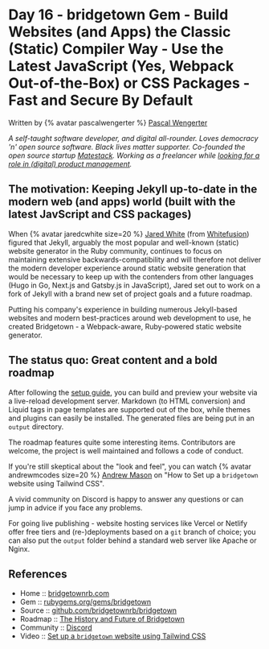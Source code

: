 # Day 16 - bridgetown Gem - Build Websites (and Apps) the Classic (Static) Compiler Way - Use the Latest JavaScript (Yes, Webpack Out-of-the-Box) or CSS Packages - Fast and Secure By Default


Written by {% avatar pascalwengerter %} [Pascal Wengerter](https://github.com/pascalwengerter)

_A self-taught software developer, and digital all-rounder. Loves democracy 'n' open source software. Black lives matter supporter. Co-founded the open source startup [Matestack](https://matestack.io/). Working as a freelancer while [looking for a role in (digital) product management](https://pascal.rocks/about)._



## The motivation: Keeping Jekyll up-to-date in the modern web (and apps) world (built with the latest JavScript and CSS packages)

When {% avatar jaredcwhite size=20 %}
[Jared White](https://github.com/jaredcwhite) (from [Whitefusion](https://whitefusion.io/))
 figured that Jekyll, arguably the most popular and well-known (static) website generator in the Ruby community, continues to focus on maintaining extensive backwards-compatibility and will therefore not deliver the modern developer experience around static website generation that would be necessary to keep up with the contenders from other languages (Hugo in Go, Next.js and Gatsby.js in JavaScript),
 Jared set out to work on a fork of Jekyll with a brand new set of project goals and a future roadmap.
 
Putting his company's experience in building numerous Jekyll-based websites 
and modern best-practices around web development to use, he created Bridgetown - a Webpack-aware, Ruby-powered static website generator.


## The status quo: Great content and a bold roadmap

After following the [setup guide](https://www.bridgetownrb.com/docs/), you can build and preview your website via a live-reload development server. Markdown (to HTML conversion) and Liquid tags in page templates are supported out of the box, 
while themes and plugins can easily be installed. The generated files are being put in an `output` directory.

The roadmap features quite some interesting items. Contributors are welcome, the project is well maintained and follows a code of conduct.

If you're still skeptical about the "look and feel", you can watch
{% avatar andrewmcodes size=20 %} [Andrew Mason](https://github.com/andrewmcodes) 
on "How to Set up a `bridgetown` website using Tailwind CSS".

A vivid community on Discord is happy to answer any questions or can jump in advice if you face any problems.

For going live publishing - website hosting services like Vercel 
or Netlify offer free tiers and (re-)deployments based on a `git` branch of choice; 
you can also put the `output` folder behind a standard web server like Apache or Nginx.



## References

* Home  :: [bridgetownrb.com](https://www.bridgetownrb.com/)
* Gem   :: [rubygems.org/gems/bridgetown](https://rubygems.org/gems/bridgetown)
* Source   :: [github.com/bridgetownrb/bridgetown](https://github.com/bridgetownrb/bridgetown)
* Roadmap   :: [The History and Future of Bridgetown](https://www.bridgetownrb.com/about/#roadmap)
* Community :: [Discord](https://discord.gg/V56yUWR)
* Video     :: [Set up a `bridgetown` website using Tailwind CSS](https://www.youtube.com/watch?v=UEytpOk9h9w)

